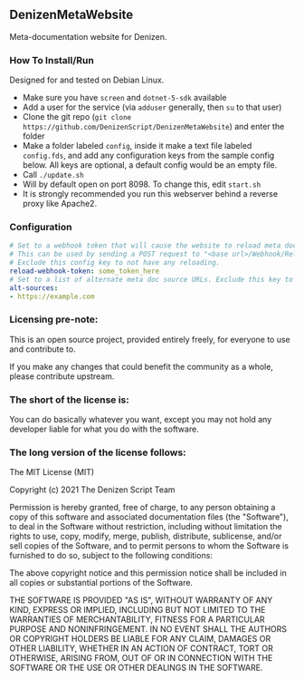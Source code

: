 DenizenMetaWebsite
------------------

Meta-documentation website for Denizen.

### How To Install/Run

Designed for and tested on Debian Linux.

- Make sure you have `screen` and `dotnet-5-sdk` available
- Add a user for the service (via `adduser` generally, then `su` to that user)
- Clone the git repo (`git clone https://github.com/DenizenScript/DenizenMetaWebsite`) and enter the folder
- Make a folder labeled `config`, inside it make a text file labeled `config.fds`, and add any configuration keys from the sample config below. All keys are optional, a default config would be an empty file.
- Call `./update.sh`
- Will by default open on port 8098. To change this, edit `start.sh`
- It is strongly recommended you run this webserver behind a reverse proxy like Apache2.

### Configuration

```yml
# Set to a webhook token that will cause the website to reload meta documentation from source.
# This can be used by sending a POST request to "<base url>/Webhook/Reload?token=some_token_here"
# Exclude this config key to not have any reloading.
reload-webhook-token: some_token_here
# Set to a list of alternate meta doc source URLs. Exclude this key to use the default source list.
alt-sources:
- https://example.com
```

### Licensing pre-note:

This is an open source project, provided entirely freely, for everyone to use and contribute to.

If you make any changes that could benefit the community as a whole, please contribute upstream.

### The short of the license is:

You can do basically whatever you want, except you may not hold any developer liable for what you do with the software.

### The long version of the license follows:

The MIT License (MIT)

Copyright (c) 2021 The Denizen Script Team

Permission is hereby granted, free of charge, to any person obtaining a copy
of this software and associated documentation files (the "Software"), to deal
in the Software without restriction, including without limitation the rights
to use, copy, modify, merge, publish, distribute, sublicense, and/or sell
copies of the Software, and to permit persons to whom the Software is
furnished to do so, subject to the following conditions:

The above copyright notice and this permission notice shall be included in all
copies or substantial portions of the Software.

THE SOFTWARE IS PROVIDED "AS IS", WITHOUT WARRANTY OF ANY KIND, EXPRESS OR
IMPLIED, INCLUDING BUT NOT LIMITED TO THE WARRANTIES OF MERCHANTABILITY,
FITNESS FOR A PARTICULAR PURPOSE AND NONINFRINGEMENT. IN NO EVENT SHALL THE
AUTHORS OR COPYRIGHT HOLDERS BE LIABLE FOR ANY CLAIM, DAMAGES OR OTHER
LIABILITY, WHETHER IN AN ACTION OF CONTRACT, TORT OR OTHERWISE, ARISING FROM,
OUT OF OR IN CONNECTION WITH THE SOFTWARE OR THE USE OR OTHER DEALINGS IN THE
SOFTWARE.
